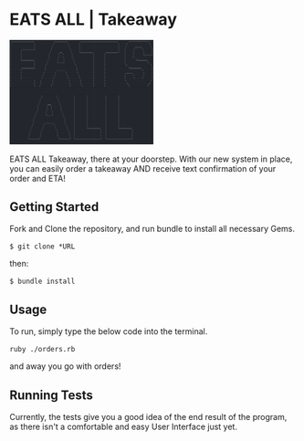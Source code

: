 # EATS ALL | Takeaway

<img src="logo.png" width="50%">

EATS ALL Takeaway, there at your doorstep.
With our new system in place, you can easily order a takeaway AND receive text confirmation of your order and ETA!

## Getting Started

Fork and Clone the repository, and run bundle to install all necessary Gems.
```shell
$ git clone *URL
```
then:
```shell
$ bundle install
```

## Usage

To run, simply type the below code into the terminal.
```shell
ruby ./orders.rb
```
and away you go with orders!

## Running Tests

Currently, the tests give you a good idea of the end result of the program, as there isn't a comfortable and easy User Interface just yet.
